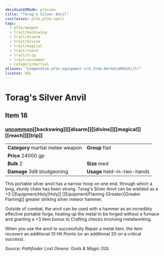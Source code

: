 ```yaml
---
obsidianUIMode: preview
title: "Torag's Silver Anvil"
cssclasses: pf2e,pf2e-spell
tags:
  - pf2e/weapon
  - trait/backswing
  - trait/disarm
  - trait/divine
  - trait/magical
  - trait/reach
  - trait/trip
  - trait/uncommon
  - category/martial
aliases: "Compendium.pf2e.equipment-srd.Item.Kmrkm1sHKkGXiJlr"
license: OGL
---
```

# Torag's Silver Anvil
## Item 18
### [uncommon](uncommon "Uncommon Rarity Trait")[[backswing]][[disarm]][[divine]][[magical]][[reach]][[trip]]

|  |  |
| -- | -- |
| **Category** martial melee weapon | **Group** flail |
| **Price** 24000 gp |  |
| **Bulk** 2 | **Size** med |
| **Damage** 3d8 bludgeoning  | **Usage** held-in-two-hands |



This portable silver anvil has a narrow hoop on one end, through which a long, sturdy chain has been strung. Torag's Silver Anvil can be wielded as a +3 [[Equipment/Holy|Holy]] [[Equipment/Flaming (Greater)|Greater Flaming]] greater striking silver meteor hammer.

Outside of combat, the anvil can be used with a hammer as an incredibly effective portable forge, heating up the metal to be forged without a furnace and granting a +3 item bonus to Crafting checks involving metalworking.

When you use the anvil to successfully Repair a metal item, the item recovers an additional 10 Hit Points (or an additional 20 on a critical success).

*Source: Pathfinder Lost Omens: Gods & Magic*
*OGL*